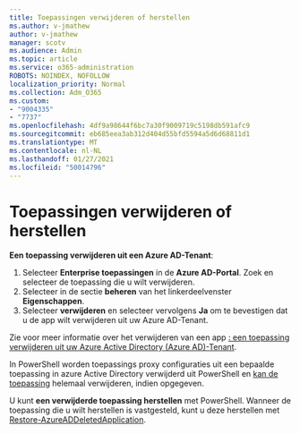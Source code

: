 ```yaml
---
title: Toepassingen verwijderen of herstellen
ms.author: v-jmathew
author: v-jmathew
manager: scotv
ms.audience: Admin
ms.topic: article
ms.service: o365-administration
ROBOTS: NOINDEX, NOFOLLOW
localization_priority: Normal
ms.collection: Adm_O365
ms.custom:
- "9004335"
- "7737"
ms.openlocfilehash: 4df9a98644f6bc7a30f9009719c5198db591afc9
ms.sourcegitcommit: eb685eea3ab312d404d55bfd5594a5d6d68811d1
ms.translationtype: MT
ms.contentlocale: nl-NL
ms.lasthandoff: 01/27/2021
ms.locfileid: "50014796"
---
```

# <a name="delete-or-restore-applications"></a>Toepassingen verwijderen of herstellen

**Een toepassing verwijderen uit een Azure AD-Tenant**:

1. Selecteer **Enterprise toepassingen** in de **Azure AD-Portal**. Zoek en selecteer de toepassing die u wilt verwijderen.
2. Selecteer in de sectie **beheren** van het linkerdeelvenster **Eigenschappen**.
3. Selecteer **verwijderen** en selecteer vervolgens **Ja** om te bevestigen dat u de app wilt verwijderen uit uw Azure AD-Tenant.

Zie voor meer informatie over het verwijderen van een app [: een toepassing verwijderen uit uw Azure Active Directory (Azure AD)-Tenant](https://docs.microsoft.com/azure/active-directory/manage-apps/delete-application-portal#delete-an-application-from-your-azure-ad-tenant).

In PowerShell worden toepassings proxy configuraties uit een bepaalde toepassing in azure Active Directory verwijderd uit PowerShell en [kan de toepassing](https://docs.microsoft.com/powershell/module/azuread/remove-azureadapplicationproxyapplication) helemaal verwijderen, indien opgegeven.

U kunt **een verwijderde toepassing herstellen** met PowerShell. Wanneer de toepassing die u wilt herstellen is vastgesteld, kunt u deze herstellen met [Restore-AzureADDeletedApplication](https://docs.microsoft.com/powershell/module/azuread/restore-azureaddeletedapplication).
